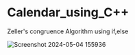 # Calendar_using_C++ 
 Zeller's congruence Algorithm
 using if,else


![Screenshot 2024-05-04 155936](https://github.com/wndrOFu/Calendar_using_C/assets/129820204/13bddd0a-d6cc-40c5-bb54-c7944a674044)
